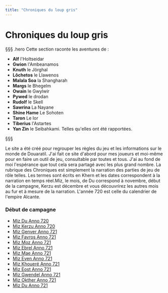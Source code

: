 ```yaml
---
title: "Chroniques du loup gris"
---
```

# Chroniques du loup gris

§§§ .hero
Cette section raconte les aventures de :
- **Alf** l'Holtseidar
- **Gwion** l'Ambeanamos
- **Knuth** le Jörghal
- **Lôchetos** le Llawenos
- **Malala Soa** la Shangharah
- **Margs** le Bhegelm
- **Owain** le Gwylwir
- **Pywed** le drodan
- **Rudolf** le Skell
- **Sawrina** La Nayane
- **Shine Hame** Le Sohoten
- **Taron** Le Ior
- **Tiberius** l'Astartes
- **Yan Zin** le Seibahkami.
Telles qu'elles ont été rapportées.

§§§

Le site a été créé pour regrouper les règles du jeu et les informations sur le monde de Douaratil. J'ai fait ce site d'abord pour mes joueurs et moi-même pour en faire un outil de jeu, consultable par toutes et tous. J'ai au fond de moi l'espérance que tout cela sera partagé avec les plus grand nombre. La rubrique des Chroniques est simplement la narration des parties de jeu de rôle telles. Les termes sont écrits en Khern et les dates correspondent à la narration en temps réel.Miz, le mois, de Du correspond à novembre, début de la campagne, Kerzu est décembre et vous découvrirez les autres mois au fur et à mesure de la narration. L'année 720 est celle du calendrier de l'empire Alcante.
### Début de campagne
- [Miz Du Anno 720](/chroniques/miz-du-720/)
- [Miz Kerzu Anno 720](/chroniques/miz-kerzu-720/)
- [Miz Genver Anno 721](/chroniques/miz-genver-721/)
- [Miz Favros Anno 721](/chroniques/miz-favros-721/)
- [Miz Moz Anno 721](/chroniques/miz-morz-721/)
- [Miz Ebrel Anno 721](/chroniques/miz-ebrel-721/)
- [Miz Mae Anno 721](/chroniques/miz-mae-721/)
- [Miz Even Anno 721](/chroniques/miz-even-721/)
- [Miz Khoueré Anno 721](/chroniques/miz-khouere-721/)
- [Miz Eost Anno 721](/chroniques/miz-eost-721/)
- [Miz Gwendel Anno 721](/chroniques/miz-gwendel-721/)
- [Miz Okther Anno 721](/chroniques/miz-okther-721/)
- [Miz Du Anno 721](/chroniques/miz-du-721/)
